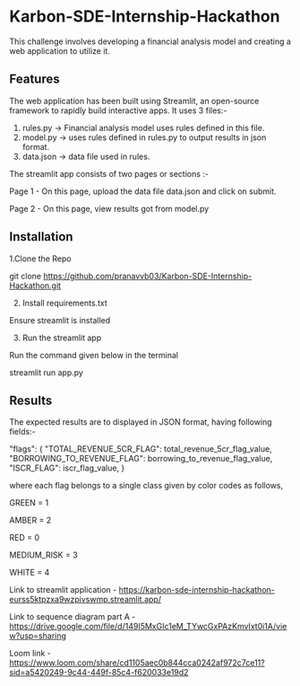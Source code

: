# Karbon-SDE-Internship-Hackathon
This challenge involves developing a financial analysis model and creating a web application to utilize it.

## Features
The web application has been built using Streamlit, an open-source framework to rapidly build interactive apps. It uses 3 files:-

1. rules.py -> Financial analysis model uses rules defined in this file.
2. model.py -> uses rules defined in rules.py to output results in json format.
3. data.json -> data file used in rules.

The streamlit app consists of two pages or sections :-

Page 1 - On this page, upload the data file data.json and click on submit.

Page 2 - On this page, view results got from model.py

## Installation

1.Clone the Repo

git clone https://github.com/pranavvb03/Karbon-SDE-Internship-Hackathon.git

2. Install requirements.txt
   
Ensure streamlit is installed

3. Run the streamlit app

Run the command given below in the terminal

streamlit run app.py

## Results
The expected results are to displayed in JSON format, having following fields:-

"flags": {
            "TOTAL_REVENUE_5CR_FLAG": total_revenue_5cr_flag_value,
            "BORROWING_TO_REVENUE_FLAG": borrowing_to_revenue_flag_value,
            "ISCR_FLAG": iscr_flag_value,
        }
        
where each flag belongs to a single class given by color codes as follows,

GREEN = 1

AMBER = 2

RED = 0

MEDIUM_RISK = 3 

WHITE = 4 
        
Link to streamlit application - https://karbon-sde-internship-hackathon-eurss5ktpzxa9wzpivswmp.streamlit.app/

Link to sequence diagram part A - https://drive.google.com/file/d/149I5MxGIc1eM_TYwcGxPAzKmvIxt0i1A/view?usp=sharing

Loom link - https://www.loom.com/share/cd1105aec0b844cca0242af972c7ce11?sid=a5420249-9c44-449f-85c4-f620033e19d2
